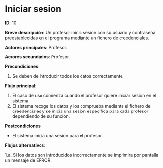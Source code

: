 # Iniciar sesion

**ID**: 10

**Breve descripción**:  Un profesor inicia sesion con su usuario y contraseña preestablecidas en el programa mediante un fichero de creedenciales.

**Actores principales**: Profesor.

**Actores secundarios**: Profesor.

**Precondiciones**:

1. Se deben de introducir todos los datos correctamente.

**Flujo principal**:

1. El caso de uso comienza cuando el profesor quiere iniciar sesion en el sistema.
2. El sistema recoge los datos y los comprueba mediante el fichero de creedenciales y se inicia una sesion especifica para cada profesor dependiendo de su funcion.

**Postcondiciones**:

- El sistema inicia una sesion para el profesor.

**Flujos alternativos**:

1.a. Si los datos son introducidos incorrectamente se imprimira por pantalla un mensaje de ERROR.
